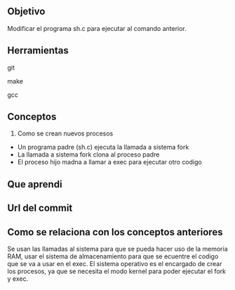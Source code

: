 ## Objetivo
Modificar el programa sh.c para ejecutar al comando anterior.

## Herramientas
git

make

gcc

## Conceptos
1) Como se crean nuevos procesos
+ Un programa padre (sh.c) ejecuta la llamada a sistema fork
+ La llamada a sistema fork clona al proceso padre
+ El proceso hijo madna a llamar a exec para ejecutar otro codigo


## Que aprendi


## Url del commit

## Como se relaciona con los conceptos anteriores
Se usan las llamadas al sistema para que se pueda hacer uso de la memoria RAM, usar el sistema de almacenamiento para que se ecuentre el codigo que se va a usar en el exec.
El sistema operativo es el encargado de crear los procesos, ya que se necesita el modo kernel para poder ejecutar el fork y exec.
